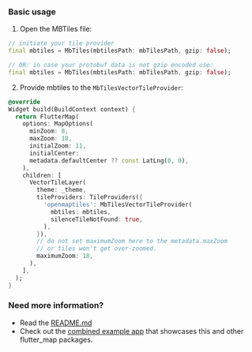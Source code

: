 ### Basic usage

1. Open the MBTiles file:

```dart
// initiate your tile provider
final mbtiles = MbTiles(mbtilesPath: mbTilesPath, gzip: false);

// OR: in case your protobuf data is not gzip encoded use:
final mbtiles = MbTiles(mbtilesPath: mbTilesPath, gzip: false);
```

2. Provide mbtiles to the `MbTilesVectorTileProvider`:

```dart
@override
Widget build(BuildContext context) {
  return FlutterMap(
    options: MapOptions(
      minZoom: 8,
      maxZoom: 18,
      initialZoom: 11,
      initialCenter:
      metadata.defaultCenter ?? const LatLng(0, 0),
    ),
    children: [
      VectorTileLayer(
        theme: _theme,
        tileProviders: TileProviders({
          'openmaptiles': MbTilesVectorTileProvider(
            mbtiles: mbtiles,
            silenceTileNotFound: true,
          ),
        }),
        // do not set maximumZoom here to the metadata.maxZoom
        // or tiles won't get over-zoomed.
        maximumZoom: 18,
      ),
    ],
  );
}
```

### Need more information?

- Read
  the [README.md](https://github.com/josxha/flutter_map_plugins/blob/main/vector_map_tiles_mbtiles/README.md)
- Check out
  the [combined example app](https://github.com/josxha/flutter_map_plugins/tree/main/example)
  that showcases this and other flutter_map
  packages.